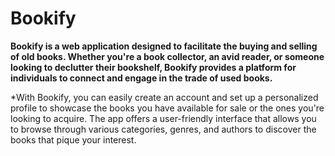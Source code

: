 # Bookify
 **Bookify is a web application designed to facilitate the buying and selling of old books. Whether you're a book collector, an avid reader, or someone looking to declutter their bookshelf, Bookify provides a platform for individuals to connect and engage in the trade of used books.**

*With Bookify, you can easily create an account and set up a personalized profile to showcase the books you have available for sale or the ones you're looking to acquire. The app offers a user-friendly interface that allows you to browse through various categories, genres, and authors to discover the books that pique your interest.
